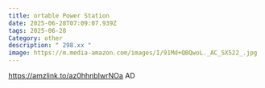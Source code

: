 ```yaml
---
title: ortable Power Station
date: 2025-06-28T07:09:07.939Z
tags: 2025-06-28
Category: other
description: " 298.xx "
image: https://m.media-amazon.com/images/I/91Md+QBQwoL._AC_SX522_.jpg
---
```

https://amzlink.to/az0hhnbIwrNOa
AD